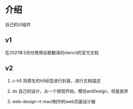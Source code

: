 # 介绍

自己的UI组件

## v1

在2021年3月份使用谷歌翻译的stencli的官方文档

## v2

1. c-h5
将原生的h5标签进行封装，进行文档描述

2. ds
自己的设计，从一个按钮开始，模仿antDesign，但是放弃

3. web-design-rt
react制作的web页面设计器
